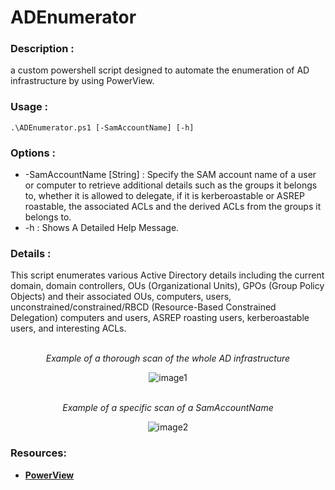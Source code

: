 # ADEnumerator
<h3>Description :</h3>
a custom powershell script designed to automate the enumeration of AD infrastructure by using PowerView.
<h3>Usage :</h3>
<pre><code>.\ADEnumerator.ps1 [-SamAccountName] [-h]</code></pre>
<h3>Options :</h3>
<ul>
<li>-SamAccountName [String] :
            Specify the SAM account name of a user or computer to retrieve additional details such as the groups it 
            belongs to, whether it is allowed to delegate, if it is kerberoastable or ASREP roastable, the associated ACLs
            and the derived ACLs from the groups it belongs to.
</li>
<li>
-h : Shows A Detailed Help Message.
</li>
</ul>
<h3>Details :</h3>
        This script enumerates various Active Directory details including the current domain, domain controllers,
        OUs (Organizational Units), GPOs (Group Policy Objects) and their associated OUs, computers, users,
        unconstrained/constrained/RBCD (Resource-Based Constrained Delegation) computers and users,
        ASREP roasting users, kerberoastable users, and interesting ACLs.
<br />
<br />
<p align="center"><i>Example of a thorough scan of the whole AD infrastructure</i></p>

<div align="center">
  <img src="https://github.com/IBarrous/ADEnumerator/assets/126162952/5d822086-cfb2-4dc9-975c-a29f6b9bdfd6" alt="image1">
</div>

<br />
<p align="center"><i>Example of a specific scan of a SamAccountName</i></p>
<div align="center">
  <img src="https://github.com/IBarrous/ADEnumerator/assets/126162952/bd14e32d-8744-47d2-a11a-d38ccecd9873" alt="image2">
</div>
<h3>Resources:</h3>
<ul>
	<li><a href="https://github.com/ZeroDayLab/PowerSploit/blob/master/Recon/PowerView.ps1"><b>PowerView</b></a></li>
</ul>
